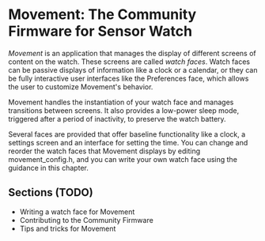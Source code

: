 Movement: The Community Firmware for Sensor Watch
=================================================

_Movement_ is an application that manages the display of different screens of content on the watch. These screens are called _watch faces_. Watch faces can be passive displays of information like a clock or a calendar, or they can be fully interactive user interfaces like the Preferences face, which allows the user to customize Movement's behavior.

Movement handles the instantiation of your watch face and manages transitions between screens. It also provides a low-power sleep mode, triggered after a period of inactivity, to preserve the watch battery.

Several faces are provided that offer baseline functionality like a clock, a settings screen and an interface for setting the time. You can change and reorder the watch faces that Movement displays by editing movement_config.h, and you can write your own watch face using the guidance in this chapter.

Sections (TODO)
---------------

 - Writing a watch face for Movement
 - Contributing to the Community Firmware
 - Tips and tricks for Movement
